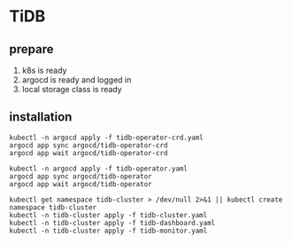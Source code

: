 # TiDB

## prepare

1. k8s is ready
2. argocd is ready and logged in
3. local storage class is ready

## installation

```shell
kubectl -n argocd apply -f tidb-operator-crd.yaml
argocd app sync argocd/tidb-operator-crd
argocd app wait argocd/tidb-operator-crd

kubectl -n argocd apply -f tidb-operator.yaml
argocd app sync argocd/tidb-operator
argocd app wait argocd/tidb-operator

kubectl get namespace tidb-cluster > /dev/null 2>&1 || kubectl create namespace tidb-cluster
kubectl -n tidb-cluster apply -f tidb-cluster.yaml
kubectl -n tidb-cluster apply -f tidb-dashboard.yaml
kubectl -n tidb-cluster apply -f tidb-monitor.yaml
```